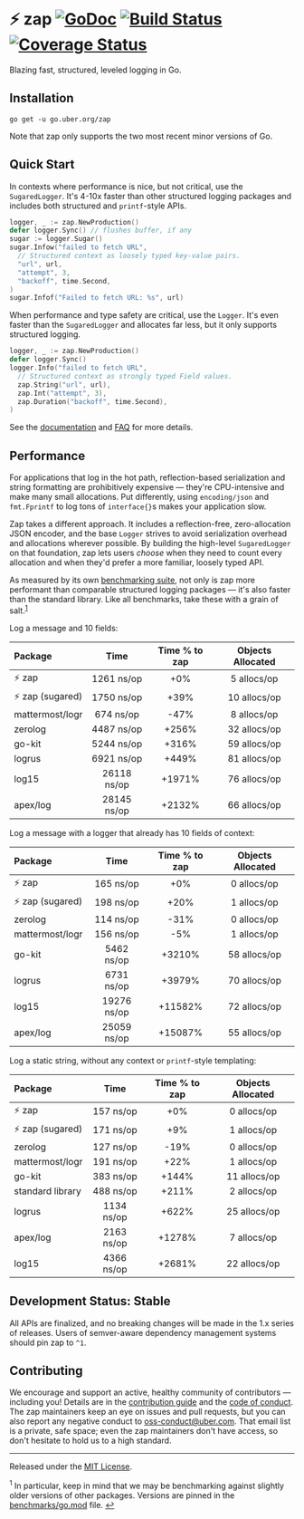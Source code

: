 # :zap: zap [![GoDoc][doc-img]][doc] [![Build Status][ci-img]][ci] [![Coverage Status][cov-img]][cov]

Blazing fast, structured, leveled logging in Go.

## Installation

`go get -u go.uber.org/zap`

Note that zap only supports the two most recent minor versions of Go.

## Quick Start

In contexts where performance is nice, but not critical, use the
`SugaredLogger`. It's 4-10x faster than other structured logging
packages and includes both structured and `printf`-style APIs.

```go
logger, _ := zap.NewProduction()
defer logger.Sync() // flushes buffer, if any
sugar := logger.Sugar()
sugar.Infow("failed to fetch URL",
  // Structured context as loosely typed key-value pairs.
  "url", url,
  "attempt", 3,
  "backoff", time.Second,
)
sugar.Infof("Failed to fetch URL: %s", url)
```

When performance and type safety are critical, use the `Logger`. It's even
faster than the `SugaredLogger` and allocates far less, but it only supports
structured logging.

```go
logger, _ := zap.NewProduction()
defer logger.Sync()
logger.Info("failed to fetch URL",
  // Structured context as strongly typed Field values.
  zap.String("url", url),
  zap.Int("attempt", 3),
  zap.Duration("backoff", time.Second),
)
```

See the [documentation][doc] and [FAQ](FAQ.md) for more details.

## Performance

For applications that log in the hot path, reflection-based serialization and
string formatting are prohibitively expensive &mdash; they're CPU-intensive
and make many small allocations. Put differently, using `encoding/json` and
`fmt.Fprintf` to log tons of `interface{}`s makes your application slow.

Zap takes a different approach. It includes a reflection-free, zero-allocation
JSON encoder, and the base `Logger` strives to avoid serialization overhead
and allocations wherever possible. By building the high-level `SugaredLogger`
on that foundation, zap lets users *choose* when they need to count every
allocation and when they'd prefer a more familiar, loosely typed API.

As measured by its own [benchmarking suite][], not only is zap more performant
than comparable structured logging packages &mdash; it's also faster than the
standard library. Like all benchmarks, take these with a grain of salt.<sup
id="anchor-versions">[1](#footnote-versions)</sup>

Log a message and 10 fields:

| Package | Time | Time % to zap | Objects Allocated |
| :------ | :--: | :-----------: | :---------------: |
| :zap: zap | 1261 ns/op | +0% | 5 allocs/op
| :zap: zap (sugared) | 1750 ns/op | +39% | 10 allocs/op
| mattermost/logr | 674 ns/op | -47% | 8 allocs/op
| zerolog | 4487 ns/op | +256% | 32 allocs/op
| go-kit | 5244 ns/op | +316% | 59 allocs/op
| logrus | 6921 ns/op | +449% | 81 allocs/op
| log15 | 26118 ns/op | +1971% | 76 allocs/op
| apex/log | 28145 ns/op | +2132% | 66 allocs/op

Log a message with a logger that already has 10 fields of context:

| Package | Time | Time % to zap | Objects Allocated |
| :------ | :--: | :-----------: | :---------------: |
| :zap: zap | 165 ns/op | +0% | 0 allocs/op
| :zap: zap (sugared) | 198 ns/op | +20% | 1 allocs/op
| zerolog | 114 ns/op | -31% | 0 allocs/op
| mattermost/logr | 156 ns/op | -5% | 1 allocs/op
| go-kit | 5462 ns/op | +3210% | 58 allocs/op
| logrus | 6731 ns/op | +3979% | 70 allocs/op
| log15 | 19276 ns/op | +11582% | 72 allocs/op
| apex/log | 25059 ns/op | +15087% | 55 allocs/op

Log a static string, without any context or `printf`-style templating:

| Package | Time | Time % to zap | Objects Allocated |
| :------ | :--: | :-----------: | :---------------: |
| :zap: zap | 157 ns/op | +0% | 0 allocs/op
| :zap: zap (sugared) | 171 ns/op | +9% | 1 allocs/op
| zerolog | 127 ns/op | -19% | 0 allocs/op
| mattermost/logr | 191 ns/op | +22% | 1 allocs/op
| go-kit | 383 ns/op | +144% | 11 allocs/op
| standard library | 488 ns/op | +211% | 2 allocs/op
| logrus | 1134 ns/op | +622% | 25 allocs/op
| apex/log | 2163 ns/op | +1278% | 7 allocs/op
| log15 | 4366 ns/op | +2681% | 22 allocs/op

## Development Status: Stable

All APIs are finalized, and no breaking changes will be made in the 1.x series
of releases. Users of semver-aware dependency management systems should pin
zap to `^1`.

## Contributing

We encourage and support an active, healthy community of contributors &mdash;
including you! Details are in the [contribution guide](CONTRIBUTING.md) and
the [code of conduct](CODE_OF_CONDUCT.md). The zap maintainers keep an eye on
issues and pull requests, but you can also report any negative conduct to
oss-conduct@uber.com. That email list is a private, safe space; even the zap
maintainers don't have access, so don't hesitate to hold us to a high
standard.

<hr>

Released under the [MIT License](LICENSE.txt).

<sup id="footnote-versions">1</sup> In particular, keep in mind that we may be
benchmarking against slightly older versions of other packages. Versions are
pinned in the [benchmarks/go.mod][] file. [↩](#anchor-versions)

[doc-img]: https://pkg.go.dev/badge/go.uber.org/zap
[doc]: https://pkg.go.dev/go.uber.org/zap
[ci-img]: https://github.com/uber-go/zap/actions/workflows/go.yml/badge.svg
[ci]: https://github.com/uber-go/zap/actions/workflows/go.yml
[cov-img]: https://codecov.io/gh/uber-go/zap/branch/master/graph/badge.svg
[cov]: https://codecov.io/gh/uber-go/zap
[benchmarking suite]: https://github.com/uber-go/zap/tree/master/benchmarks
[benchmarks/go.mod]: https://github.com/uber-go/zap/blob/master/benchmarks/go.mod

